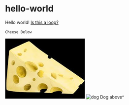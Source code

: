 # hello-world
Hello world!
[Is this a loop?](https://charlestaye.github.io/hello-world/)

    Cheese Below
![Cheese](cheese.jpg)
 ![dog](https://live.staticflickr.com/5482/10342719355_272d0bb456_k.jpg)
    Dog above^